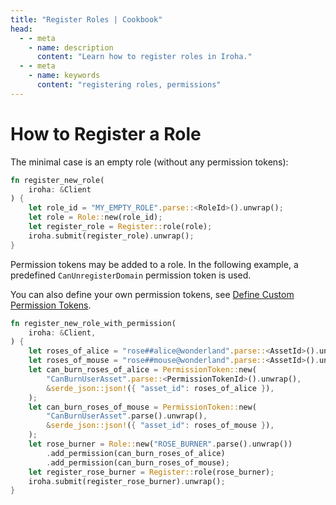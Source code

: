 ```yaml
---
title: "Register Roles | Cookbook"
head:
  - - meta
    - name: description
      content: "Learn how to register roles in Iroha."
  - - meta
    - name: keywords
      content: "registering roles, permissions"
---
```


# How to Register a Role

The minimal case is an empty role (without any permission tokens):

```rust
fn register_new_role(
    iroha: &Client
) {
    let role_id = "MY_EMPTY_ROLE".parse::<RoleId>().unwrap();
    let role = Role::new(role_id);
    let register_role = Register::role(role);
    iroha.submit(register_role).unwrap();
}
```

Permission tokens may be added to a role. In the following example,
a predefined `CanUnregisterDomain` permission token is used. 

You can also define your own permission tokens, 
see [Define Custom Permission Tokens](define-custom-permission-tokens.md).

```rust
fn register_new_role_with_permission(
    iroha: &Client,
) {
    let roses_of_alice = "rose##alice@wonderland".parse::<AssetId>().unwrap();
    let roses_of_mouse = "rose##mouse@wonderland".parse::<AssetId>().unwrap();
    let can_burn_roses_of_alice = PermissionToken::new(
        "CanBurnUserAsset".parse::<PermissionTokenId>().unwrap(),
        &serde_json::json!({ "asset_id": roses_of_alice }),
    );
    let can_burn_roses_of_mouse = PermissionToken::new(
        "CanBurnUserAsset".parse().unwrap(),
        &serde_json::json!({ "asset_id": roses_of_mouse }),
    );
    let rose_burner = Role::new("ROSE_BURNER".parse().unwrap())
        .add_permission(can_burn_roses_of_alice)
        .add_permission(can_burn_roses_of_mouse);
    let register_rose_burner = Register::role(rose_burner);
    iroha.submit(register_rose_burner).unwrap();
}
```
